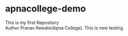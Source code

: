 # apnacollege-demo
This is my first Repository
<br>
Author Pranav Kewate(Apna College).
This is new testing 